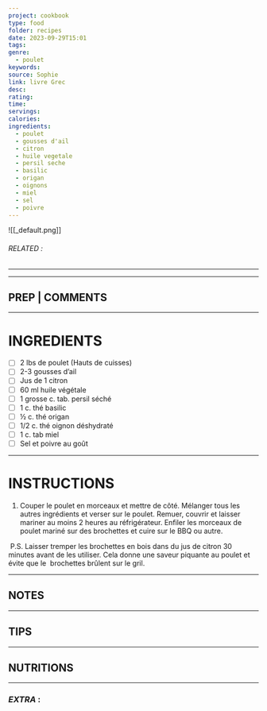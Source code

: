 ```yaml
---
project: cookbook
type: food
folder: recipes
date: 2023-09-29T15:01
tags: 
genre:
  - poulet
keywords: 
source: Sophie
link: livre Grec
desc: 
rating: 
time: 
servings: 
calories: 
ingredients:
  - poulet
  - gousses d'ail
  - citron
  - huile vegetale
  - persil seche
  - basilic
  - origan
  - oignons
  - miel
  - sel
  - poivre
---
```


![[_default.png]]
###### *RELATED* : 
---


---
## PREP | COMMENTS



---
# INGREDIENTS

- [ ] 2 lbs de poulet (Hauts de cuisses)
- [ ] 2-3 gousses d’ail
- [ ] Jus de 1 citron
- [ ] 60 ml huile végétale 
- [ ] 1 grosse c. tab. persil séché
- [ ] 1 c. thé basilic
- [ ] ½ c. thé origan
- [ ] 1/2 c. thé oignon déshydraté
- [ ] 1 c. tab miel
- [ ] Sel et poivre au goût

---
# INSTRUCTIONS

1. Couper le poulet en morceaux et mettre de côté. Mélanger tous les autres ingrédients et verser sur le poulet. Remuer, couvrir et laisser mariner au moins 2 heures au réfrigérateur. Enfiler les morceaux de poulet mariné sur des brochettes et cuire sur le BBQ ou autre. 

 P.S. Laisser tremper les brochettes en bois dans du jus de citron 30 minutes avant de les utiliser. Cela donne une saveur piquante au poulet et évite que le  brochettes brûlent sur le gril.

---
## NOTES



---
## TIPS



---
## NUTRITIONS



---
### *EXTRA* :




